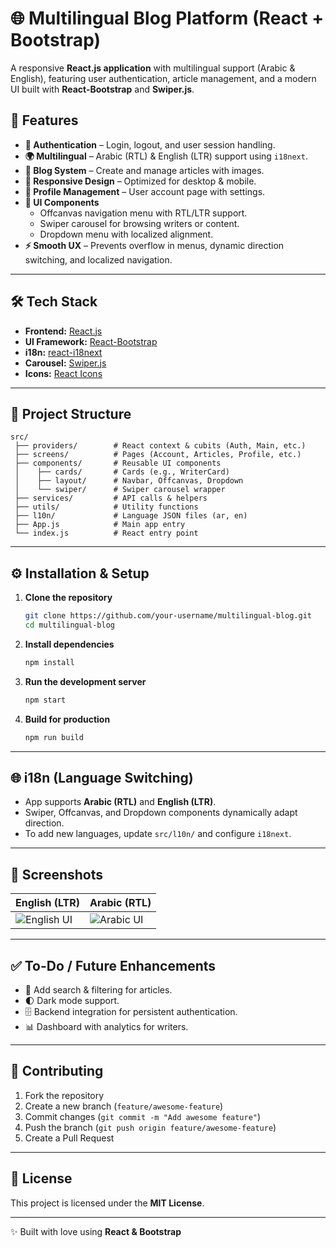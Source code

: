 # 🌐 Multilingual Blog Platform (React + Bootstrap)

A responsive **React.js application** with multilingual support (Arabic & English), featuring user authentication, article management, and a modern UI built with **React-Bootstrap** and **Swiper.js**.

## 🚀 Features

- **🔐 Authentication** – Login, logout, and user session handling.
- **🌍 Multilingual** – Arabic (RTL) & English (LTR) support using `i18next`.
- **📰 Blog System** – Create and manage articles with images.
- **📱 Responsive Design** – Optimized for desktop & mobile.
- **📑 Profile Management** – User account page with settings.
- **🎨 UI Components**
  - Offcanvas navigation menu with RTL/LTR support.
  - Swiper carousel for browsing writers or content.
  - Dropdown menu with localized alignment.
- **⚡ Smooth UX** – Prevents overflow in menus, dynamic direction switching, and localized navigation.

---

## 🛠️ Tech Stack

- **Frontend:** [React.js](https://reactjs.org/)
- **UI Framework:** [React-Bootstrap](https://react-bootstrap.github.io/)
- **i18n:** [react-i18next](https://react.i18next.com/)
- **Carousel:** [Swiper.js](https://swiperjs.com/react)
- **Icons:** [React Icons](https://react-icons.github.io/react-icons/)

---

## 📂 Project Structure

```
src/
 ├── providers/        # React context & cubits (Auth, Main, etc.)
 ├── screens/          # Pages (Account, Articles, Profile, etc.)
 ├── components/       # Reusable UI components
 │    ├── cards/       # Cards (e.g., WriterCard)
 │    ├── layout/      # Navbar, Offcanvas, Dropdown
 │    └── swiper/      # Swiper carousel wrapper
 ├── services/         # API calls & helpers
 ├── utils/            # Utility functions
 ├── l10n/             # Language JSON files (ar, en)
 ├── App.js            # Main app entry
 └── index.js          # React entry point
```

---

## ⚙️ Installation & Setup

1. **Clone the repository**

   ```bash
   git clone https://github.com/your-username/multilingual-blog.git
   cd multilingual-blog
   ```

2. **Install dependencies**

   ```bash
   npm install
   ```

3. **Run the development server**

   ```bash
   npm start
   ```

4. **Build for production**
   ```bash
   npm run build
   ```

---

## 🌐 i18n (Language Switching)

- App supports **Arabic (RTL)** and **English (LTR)**.
- Swiper, Offcanvas, and Dropdown components dynamically adapt direction.
- To add new languages, update `src/l10n/` and configure `i18next`.

---

## 📸 Screenshots

| English (LTR)                          | Arabic (RTL)                          |
| -------------------------------------- | ------------------------------------- |
| ![English UI](docs/screenshots/en.png) | ![Arabic UI](docs/screenshots/ar.png) |

---

## ✅ To-Do / Future Enhancements

- 🔎 Add search & filtering for articles.
- 🌓 Dark mode support.
- 🗄️ Backend integration for persistent authentication.
- 📊 Dashboard with analytics for writers.

---

## 🤝 Contributing

1. Fork the repository
2. Create a new branch (`feature/awesome-feature`)
3. Commit changes (`git commit -m "Add awesome feature"`)
4. Push the branch (`git push origin feature/awesome-feature`)
5. Create a Pull Request

---

## 📄 License

This project is licensed under the **MIT License**.

---

✨ Built with love using **React & Bootstrap**
